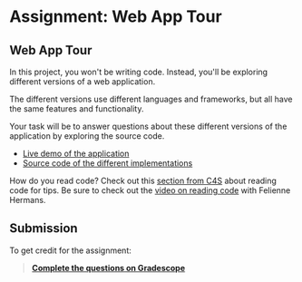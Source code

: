 # Assignment: Web App Tour

## Web App Tour

In this project, you won't be writing code. Instead, you'll be exploring
different versions of a web application. 

The different versions use different languages and frameworks, but all have the 
same features and functionality. 

Your task will be to answer questions about these different versions of the 
application by exploring the source code.

* [Live demo of the application](https://ls.up.railway.app/)
* [Source code of the different implementations](https://github.com/kiboschool/link-shortener)

How do you read code? Check out this [section from C4S](https://c4s.vercel.app/communicating-for-success/reading-well/reading-technical-writing.html#code) about reading code for tips. Be sure to check out the [video on reading code](https://youtu.be/xZZ74d8XUl0) with Felienne Hermans.

## Submission

To get credit for the assignment:

> [**Complete the questions on Gradescope**](https://www.gradescope.com/courses/480017/assignments/2536659/)
